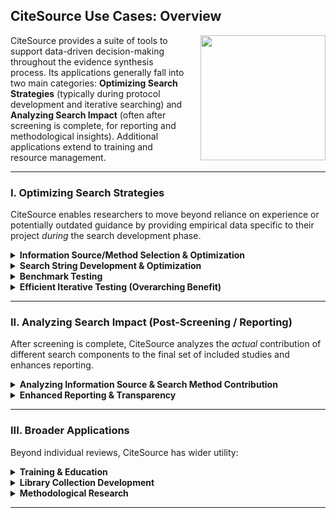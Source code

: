 ## CiteSource Use Cases: Overview

<img src="https://user-images.githubusercontent.com/89118428/155393065-780381a0-ff77-45d3-b2ee-40332ef72064.png" width="200" style="float: right; margin-left: 20px; margin-bottom: 10px;"/>

CiteSource provides a suite of tools to support data-driven decision-making throughout the evidence synthesis process. Its applications generally fall into two main categories: **Optimizing Search Strategies** (typically during protocol development and iterative searching) and **Analyzing Search Impact** (often after screening is complete, for reporting and methodological insights). Additional applications extend to training and resource management.

---

### I. Optimizing Search Strategies

CiteSource enables researchers to move beyond reliance on experience or potentially outdated guidance by providing empirical data specific to their project *during* the search development phase.

<details>
  <summary><strong>Information Source/Method Selection & Optimization</strong></summary>

> Choosing the most effective and efficient set of databases, platforms, or indexes (e.g., Web of Science, Scopus, ASFA, Dimensions, OATD) can be challenging, especially for interdisciplinary topics where overlap and unique contributions are unknown. CiteSource addresses this by allowing users to empirically compare potential sources *before* committing significant time. After uploading initial search results and tagging them using the `cite_source` field (e.g., `Web of Science`, `Scopus`), deduplication the overlapping and unique records across sources and methods. This analysis enables informed, data-driven decisions about which sources and methods provide the best return on investment and helps optimize the selection, potentially reducing redundancy. Key CiteSource features used include:
> * Tagging records with `cite_source` metadata.
> * Robust internal and external deduplication (using `ASySD`).
> * Visualization of overlap using interactive **Heatmaps** and **Upset Plots**.
> * Quick analysis of individual citations using the interactive **Record Level Table**

</details>

<details>
  <summary><strong>Search String Development & Optimization</strong></summary>

> Developing effective search strings is an iterative process involving testing terms, syntax variations, Boolean logic, proximity operators, field codes, etc. Comparing the impact of these subtle changes across potentially multiple databases is time-consuming. CiteSource assists by streamlining the analysis of string effectiveness. Users can upload results from different string variations, tag them using `cite_source` and `cite_string` (e.g., `String_1`, `String_2_proximity`), and visualize the impact on retrieval after deduplication. This allows for rapid assessment of how changes affect results, speeding up refinement for an optimal balance of sensitivity and precision and helping identify errors in logic or syntax. CiteSource facilitates this via:
> * Tagging result sets with `cite_source` and `cite_string` metadata.
> * Deduplication to compare results accurately.
> * Visualization of unique/overlapping records retrieved by different strings using **Upset Plots**.
> * Quick examination of individual citations using the interactive **Record Level Table**.

</details>

<details>
  <summary><strong>Benchmark Testing</strong></summary>

> Ensuring a search strategy retrieves known, key relevant articles (benchmark or reference articles) is crucial for assessing sensitivity. CiteSource facilitates this by comparing search results against a predefined benchmark set. After uploading search results and the benchmark set (tagging each appropriately using `cite_source`, `cite_string`, and `cite_label`), deduplication allows for direct comparison. This provides a quantitative assessment of how well different strings or sources capture the benchmark articles, highlighting potential weaknesses or indexing gaps. While benchmark sets should be used cautiously due to potential bias, this process aids refinement and is useful for updates or developing standardized protocols. Key functionalities include:
> * Tagging benchmark sets and search results distinctly using `cite_source` and `cite_label`.
> * Deduplication to identify matches between search results and the benchmark set.
> * Using **Upset Plots** to visualize captured vs. missed benchmark articles across different strings/sources.
> * Investigating specific missed articles using the interactive **Record Level Table**.

</details>

<details>
  <summary><strong>Efficient Iterative Testing (Overarching Benefit)</strong></summary>

> The entire process of testing variations in sources, strings, and methods is inherently iterative. CiteSource significantly compresses this cycle by providing rapid analysis and visualization (**Heatmaps**, **Upset Plots**, **Summary Tables**) immediately after deduplication. This drastic reduction in the time needed to evaluate the impact of each iteration saves researcher time and allows for more thorough testing and validation, leading to a more optimized and well-documented strategy.

</details>

---

### II. Analyzing Search Impact (Post-Screening / Reporting)

After screening is complete, CiteSource analyzes the *actual* contribution of different search components to the final set of included studies and enhances reporting.

<details>
  <summary><strong>Analyzing Information Source & Search Method Contribution</strong></summary>

> Understanding which sources or methods were most effective in identifying the studies ultimately included in the synthesis is crucial for methodological reflection and reporting. CiteSource enables this analysis by tracking records through screening phases. By tagging records with `cite_source`/`cite_string` and progressively updating the `cite_label` (`search` -> `screened` -> `final`), users can quantify the "true impact" or ROI of each component. This identifies high-yield sources/methods versus those contributing mostly irrelevant records, providing valuable data for reporting and future strategy refinement. Analysis tools include:
> * Tracking records using `cite_source`, `cite_string`, and `cite_label` tags.
> * Visualizing the flow through screening stages with the **Bar Chart (Phase Analysis Plot)**.
> * Quantifying performance using the **Precision/Sensitivity Table** (calculating precision and recall against the `final` set).
> * Examining contributions at each stage using the **Record Summary Table**.

</details>

<details>
  <summary><strong>Enhanced Reporting & Transparency</strong></summary>

> Reporting guidelines like PRISMA require transparent and detailed documentation of the search process. CiteSource directly supports this by generating clear outputs and ensuring provenance is maintained. The plots and tables offer visual and quantitative summaries of the search process, outcomes, and source/method contributions. Furthermore, exporting the final dataset embeds the custom metadata tags (`cite_source`, `cite_label`, `cite_string`) into standard bibliographic fields (e.g., C1, C2, C7, C8, DB in `.ris` format), providing a clear, reproducible audit trail. This enhances transparency and allows reviewers/readers to scrutinize the methodology effectively. Key outputs for reporting include:
> * Ready-to-use **plots** (**Heatmaps**, **Upset Plots**, **Bar Charts**).
> * Summary **tables** (**Initial Record**, **Record Summary**, **Precision/Sensitivity**, **Record Level**).
> * Exported datasets (`.csv`, `.ris`, `.bib`) with embedded provenance metadata.

</details>

---

### III. Broader Applications

Beyond individual reviews, CiteSource has wider utility:

<details>
  <summary><strong>Training & Education</strong></summary>

> CiteSource serves as an effective training tool for evidence synthesis methods. Its interactive visualizations provide a hands-on way for students and early-career researchers to understand abstract concepts like database overlap, string variation impacts, and benchmark testing. Instructors can use it to demonstrate best practices in real-time, building practical skills and competence in systematic searching.

</details>

<details>
  <summary><strong>Library Collection Development</strong></summary>

> Librarians can leverage CiteSource to support collection development decisions. By analyzing search results from institutional researchers or targeted test searches, they can gain empirical data on database coverage and overlap for specific research topics. This helps justify subscription costs, compare existing resources with potential new ones, and make effective recommendations based on demonstrated value and uniqueness.

</details>

<details>
  <summary><strong>Methodological Research</strong></summary>

> CiteSource facilitates methodological research on searching itself. When researchers use the tool and report their quantitative findings on source/method performance (e.g., precision/sensitivity, unique contributions), they contribute valuable empirical data to the wider evidence synthesis community. Aggregating such findings across studies can inform the development and refinement of evidence-based search guidelines and best practices, potentially supporting "Studies Within A Review" (SWAR) focused on search methodology.

</details>

---